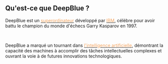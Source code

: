 ## Qu'est-ce que DeepBlue ?

DeepBlue est un [<span style="color:rgb(244,164,96)">superordinateur</span>](/Glossaire/) développé par [<span style="color:rgb(244,164,96)">IBM</span>](/Glossaire/), célèbre pour avoir battu le champion du monde d'échecs Garry Kasparov en 1997.

<br>

DeepBlue a marqué un tournant dans [<span style="color:rgb(244,164,96)">l'intelligence artificielle</span>](/Glossaire/I/ia.md), démontrant la capacité des machines à accomplir des tâches intellectuelles complexes et ouvrant la voie à de futures innovations technologiques.
